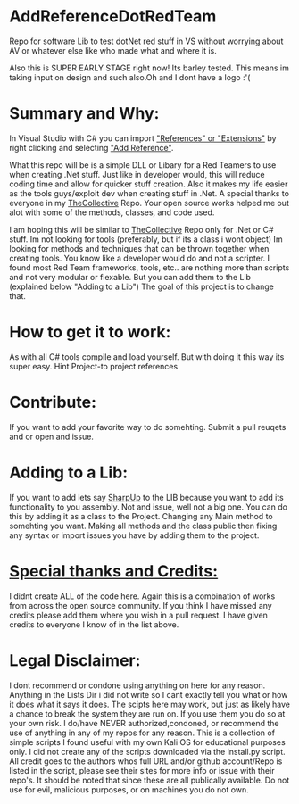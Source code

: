 # AddReferenceDotRedTeam
Repo for software Lib to test dotNet red stuff in VS without worrying about AV or whatever else like who made what and where it is. 

Also this is SUPER EARLY STAGE right now! Its barley tested. This means im taking input on design and such also.Oh and I dont have a logo :'(

# Summary and Why:

In Visual Studio with C# you can import ["References" or "Extensions"](https://docs.microsoft.com/en-us/visualstudio/ide/how-to-add-or-remove-references-by-using-the-reference-manager?view=vs-2019) by right clicking and selecting ["Add Reference"](https://docs.microsoft.com/en-us/visualstudio/ide/managing-references-in-a-project?view=vs-2019). 

What this repo will be is a simple DLL or Libary for a Red Teamers to use when creating .Net stuff. Just like in developer would, this will reduce coding time and allow for quicker stuff creation. Also it makes my life easier as the tools guys/exploit dev when creating stuff in .Net. A special thanks to everyone in my [TheCollective](https://github.com/ceramicskate0/TheCollective) Repo. Your open source works helped me out alot with some of the methods, classes, and code used. 

I am hoping this will be similar to [TheCollective](https://github.com/ceramicskate0/TheCollective) Repo only for .Net or C# stuff. Im not looking for tools (preferably, but if its a class i wont object) Im looking for methods and techniques that can be thrown together when creating tools. You know like a developer would do and not a scripter. I found most Red Team frameworks, tools, etc.. are nothing more than scripts and not very modular or flexable. But you can add them to the Lib (explained below "Adding to a Lib") The goal of this project is to change that. 

# How to get it to work:

As with all C# tools compile and load yourself. But with doing it this way its super easy.
Hint Project-to project references

# Contribute:

If you want to add your favorite way to do somehting. Submit a pull reuqets and or open and issue.

# Adding to a Lib:

If you want to add lets say [SharpUp](https://github.com/GhostPack/SharpUp) to the LIB because you want to add its functionality to you assembly. Not and issue, well not a big one. You can do this by adding it as a class to the Project. Changing any Main method to somehting you want. Making all methods and the class public then fixing any syntax or import issues you have by adding them to the project.

# [Special thanks and Credits:](https://github.com/ceramicskate0/TheCollective/blob/master/Lists/dotNET_Assembly_Payloads.txt)
I didnt create ALL of the code here. Again this is a combination of works from across the open source community. If you think I have missed any credits please add them where you wish in a pull request. I have given credits to everyone I know of in the list above.

# Legal Disclaimer:

I dont recommend or condone using anything on here for any reason. Anything in the Lists Dir i did not write so I cant exactly tell you what or how it does what it says it does. The scipts here may work, but just as likely have a chance to break the system they are run on. If you use them you do so at your own risk. I do/have NEVER authorized,condoned, or recommend the use of anything in any of my repos for any reason. This is a collection of simple scripts I found useful with my own Kali OS for educational purposes only. I did not create any of the scripts downloaded via the install.py script. All credit goes to the authors whos full URL and/or github account/Repo is listed in the script, please see their sites for more info or issue with their repo's. It should be noted that since these are all publically available. Do not use for evil, malicious purposes, or on machines you do not own.

